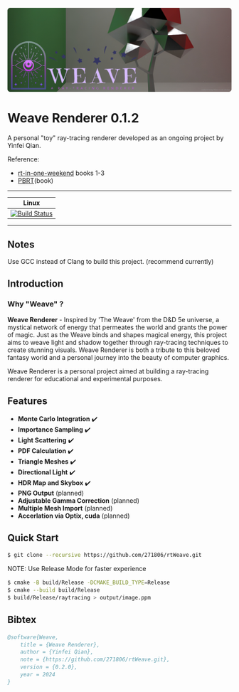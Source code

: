 ![rtWeave_v0.1.0](teaser/teaser01.png)

# Weave Renderer 0.1.2
A personal "toy" ray-tracing renderer developed as an ongoing project by Yinfei Qian.


Reference:
- [rt-in-one-weekend](https://raytracing.github.io/) books 1-3
- [PBRT](https://www.pbrt.org/)(book)

---
| Linux             | 
|       :---:       |
|[![Build Status][1]][2]|

[1]: https://github.com/271806/rtWeave/actions/workflows/c-cpp.yml/badge.svg
[2]: https://github.com/271806/rtWeave/actions/runs/11682655845

---

## Notes
Use GCC instead of Clang to build this project. (recommend currently)


## Introduction
### Why "Weave" ?
**Weave Renderer** - Inspired by 'The Weave' from the D&D 5e universe, a mystical network of energy that permeates the world and grants the power of magic. Just as the Weave binds and shapes magical energy, this project aims to weave light and shadow together through ray-tracing techniques to create stunning visuals. Weave Renderer is both a tribute to this beloved fantasy world and a personal journey into the beauty of computer graphics.


Weave Renderer is a personal project aimed at building a ray-tracing renderer for educational and experimental purposes.


## Features
- **Monte Carlo Integration** ✔️
- **Importance Sampling** ✔️
- **Light Scattering** ✔️
- **PDF Calculation** ✔️
- **Triangle Meshes** ✔️
- **Directional Light** ✔️
- **HDR Map and Skybox** ✔️
- **PNG Output** (planned)
- **Adjustable Gamma Correction** (planned)
- **Multiple Mesh Import** (planned)
- **Accerlation via Optix, cuda** (planned)


## Quick Start

```bash
$ git clone --recursive https://github.com/271806/rtWeave.git
```


NOTE: Use Release Mode for faster experience
```bash
$ cmake -B build/Release -DCMAKE_BUILD_TYPE=Release
$ cmake --build build/Release
$ build/Release/raytracing > output/image.ppm
```


## Bibtex

```bibtex
@software{Weave,
    title = {Weave Renderer},
    author = {Yinfei Qian},
    note = {https://github.com/271806/rtWeave.git},
    version = {0.2.0},
    year = 2024
}
```